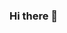 ### Hi there 👋

<!--
**Asfaqur-Alam/Asfaqur-Alam** is a ✨ _special_ ✨ repository because its `README.md` (this file) appears on your GitHub profile.

Here are some ideas to get you started:

- 🔭 I’m currently working on ... fiver.com
- 🌱 I’m currently learning ... Vue.js,Node.js
- 👯 I’m looking to collaborate on ...
- 🤔 I’m looking for help with ...Vue.js
- 💬 Ask me about ...Anything
- 📫 How to reach me: ...
- 😄 Pronouns: ...He/Him
- ⚡ Fun fact: ...I am half finished
-->

